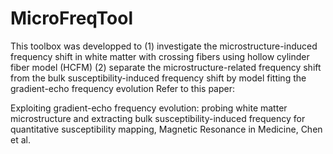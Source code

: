 # MicroFreqTool
This toolbox was developped to 
(1) investigate the microstructure-induced frequency shift in white matter with crossing fibers using hollow cylinder fiber model (HCFM)
(2) separate the microstructure-related frequency shift from the bulk susceptibility-induced frequency shift by model fitting the gradient-echo frequency evolution 
Refer to this paper:

Exploiting gradient-echo frequency evolution: probing white matter microstructure and extracting bulk susceptibility-induced frequency for quantitative susceptibility mapping, Magnetic Resonance in Medicine, Chen et al.
